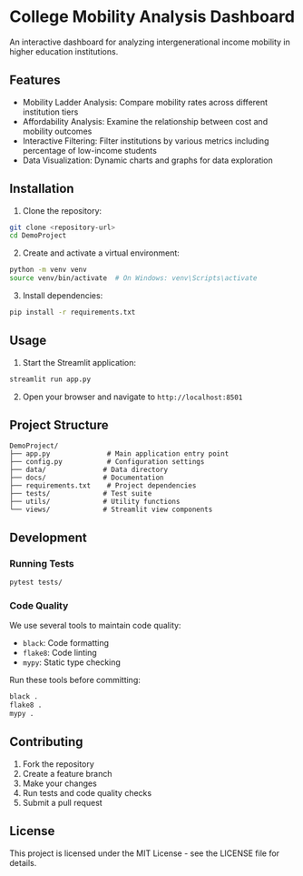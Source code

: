 # College Mobility Analysis Dashboard

An interactive dashboard for analyzing intergenerational income mobility in higher education institutions.

## Features

- Mobility Ladder Analysis: Compare mobility rates across different institution tiers
- Affordability Analysis: Examine the relationship between cost and mobility outcomes
- Interactive Filtering: Filter institutions by various metrics including percentage of low-income students
- Data Visualization: Dynamic charts and graphs for data exploration

## Installation

1. Clone the repository:
```bash
git clone <repository-url>
cd DemoProject
```

2. Create and activate a virtual environment:
```bash
python -m venv venv
source venv/bin/activate  # On Windows: venv\Scripts\activate
```

3. Install dependencies:
```bash
pip install -r requirements.txt
```

## Usage

1. Start the Streamlit application:
```bash
streamlit run app.py
```

2. Open your browser and navigate to `http://localhost:8501`

## Project Structure

```
DemoProject/
├── app.py              # Main application entry point
├── config.py           # Configuration settings
├── data/              # Data directory
├── docs/              # Documentation
├── requirements.txt    # Project dependencies
├── tests/             # Test suite
├── utils/             # Utility functions
└── views/             # Streamlit view components
```

## Development

### Running Tests

```bash
pytest tests/
```

### Code Quality

We use several tools to maintain code quality:

- `black`: Code formatting
- `flake8`: Code linting
- `mypy`: Static type checking

Run these tools before committing:

```bash
black .
flake8 .
mypy .
```

## Contributing

1. Fork the repository
2. Create a feature branch
3. Make your changes
4. Run tests and code quality checks
5. Submit a pull request

## License

This project is licensed under the MIT License - see the LICENSE file for details.
